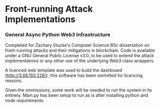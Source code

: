 # Front-running Attack Implementations
### General Async Python Web3 Infrastructure
Completed for Zachary Stucke's Computer Science BSc dissertation on front-running attacks and their mitigations in blockchain. 
Code is available under a GNU General Public License v3.0, to be used to extend the attack implementations or any other use of the underlying Web3 class wrappers.

A licenced web template was used to build the dashboard (http://3.66.150.226/), this software has been ommitted for licencing reasons.

Given the ommissions, some work will be needed to run the system in its entirety. Main.py has been setup to run as is after installing python and node requirements.